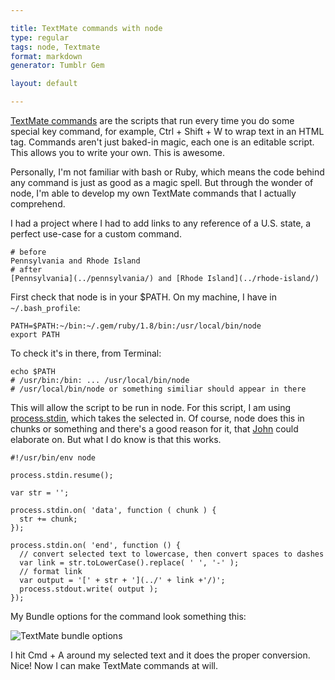 ```yaml
---

title: TextMate commands with node
type: regular
tags: node, Textmate
format: markdown
generator: Tumblr Gem

layout: default

---
```


[TextMate commands](http://manual.macromates.com/en/commands) are the scripts that run every time you do some special key command, for example, Ctrl + Shift + W to wrap text in an HTML tag. Commands aren't just baked-in magic, each one is an editable script. This allows you to write your own. This is awesome.

Personally, I'm not familiar with bash or Ruby, which means the code behind any command is just as good as a magic spell. But through the wonder of node, I'm able to develop my own TextMate commands that I actually comprehend.

I had a project where I had to add links to any reference of a U.S. state, a perfect use-case for a custom command.

    # before
    Pennsylvania and Rhode Island
    # after
    [Pennsylvania](../pennsylvania/) and [Rhode Island](../rhode-island/)

First check that node is in your $PATH. On my machine, I have in `~/.bash_profile`:
  
    PATH=$PATH:~/bin:~/.gem/ruby/1.8/bin:/usr/local/bin/node
    export PATH

To check it's in there, from Terminal:

    echo $PATH
    # /usr/bin:/bin: ... /usr/local/bin/node
    # /usr/local/bin/node or something similiar should appear in there

This will allow the script to be run in node. For this script, I am using [process.stdin](http://nodejs.org/api/process.html#process_process_stdin), which takes the selected in. Of course, node does this in chunks or something and there's a good reason for it, that [John](http://twitter/jfsiii) could elaborate on. But what I do know is that this works.

    #!/usr/bin/env node
    
    process.stdin.resume();
    
    var str = '';
    
    process.stdin.on( 'data', function ( chunk ) {
      str += chunk;
    });
    
    process.stdin.on( 'end', function () {
      // convert selected text to lowercase, then convert spaces to dashes
      var link = str.toLowerCase().replace( ' ', '-' );
      // format link
      var output = '[' + str + '](../' + link +'/)';
      process.stdout.write( output );
    });

My Bundle options for the command look something this:

![TextMate bundle options](http://i.imgur.com/S8MpM.png)

I hit Cmd + A around my selected text and it does the proper conversion. Nice! Now I can make TextMate commands at will.
